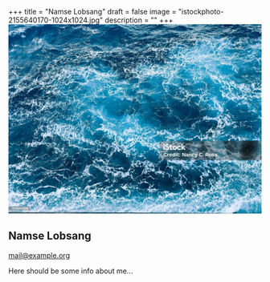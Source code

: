 +++
title = "Namse Lobsang"
draft = false
image = "istockphoto-2155640170-1024x1024.jpg"
description = ""
+++
![](istockphoto-2155640170-1024x1024.jpg "Namse Lobsang")

## Namse Lobsang

mail@example.org

Here should be some info about me...